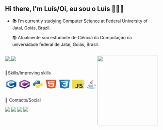 ## Hi there, I'm Luís/Oi, eu sou o Luís 👋😁😊



- 📚 I’m currently studying Computer Science at Federal University of Jataí, Goiás, Brazil.

  📚 Atualmente sou estudante de Ciência da Computação na universidade federal de Jataí, Goiás, Brasil.


##

<div>
    <img align="right" width="200" height="230" src="https://private-user-images.githubusercontent.com/167125378/336620774-87680f29-c001-47f2-a190-6a8ed91abf0e.gif?jwt=eyJhbGciOiJIUzI1NiIsInR5cCI6IkpXVCJ9.eyJpc3MiOiJnaXRodWIuY29tIiwiYXVkIjoicmF3LmdpdGh1YnVzZXJjb250ZW50LmNvbSIsImtleSI6ImtleTUiLCJleHAiOjE3MTc1Mzg3MDgsIm5iZiI6MTcxNzUzODQwOCwicGF0aCI6Ii8xNjcxMjUzNzgvMzM2NjIwNzc0LTg3NjgwZjI5LWMwMDEtNDdmMi1hMTkwLTZhOGVkOTFhYmYwZS5naWY_WC1BbXotQWxnb3JpdGhtPUFXUzQtSE1BQy1TSEEyNTYmWC1BbXotQ3JlZGVudGlhbD1BS0lBVkNPRFlMU0E1M1BRSzRaQSUyRjIwMjQwNjA0JTJGdXMtZWFzdC0xJTJGczMlMkZhd3M0X3JlcXVlc3QmWC1BbXotRGF0ZT0yMDI0MDYwNFQyMjAwMDhaJlgtQW16LUV4cGlyZXM9MzAwJlgtQW16LVNpZ25hdHVyZT1hMDYwODViNmFmYmNiNDYzYjlhOWVjYTYzZjVlZDUyZTQ0ZmNiYTY2OTFhZDNlNzNkZDkwOWE0NGQ5ZTE4MDQ4JlgtQW16LVNpZ25lZEhlYWRlcnM9aG9zdCZhY3Rvcl9pZD0wJmtleV9pZD0wJnJlcG9faWQ9MCJ9.7061qsTGCHyztN8_mPHx1jqwQkhRciJaKzkcRbEMcyM">
</div>

<a href="https://github.com/Schneiderss?tab=repositories">
  <img height=200 align="center" src="https://github-readme-stats.vercel.app/api?username=Schneiderss&theme=blue_navy" />
</a>
<a href="https://github.com/Schneiderss?tab=repositories">
  <img height=200 align="center" src="https://github-readme-stats.vercel.app/api/top-langs?username=Schneiderss&layout=donut&langs_count=8&card_width=32&theme=blue_navy" />
</a>


##

🔨Skills/Improving skills
<div>
  <img align="center" height="30" width="40" src="https://github.com/devicons/devicon/blob/master/icons/c/c-original.svg">
  <img align="center" height="30" width="40" src="https://github.com/devicons/devicon/blob/master/icons/csharp/csharp-original.svg">
  <img align="center" height="30" width="40" src="https://github.com/devicons/devicon/blob/master/icons/python/python-original.svg">
  <img align="center" height="30" width="40" src="https://github.com/devicons/devicon/blob/master/icons/html5/html5-original.svg">
  <img align="center" height="30" width="40" src="https://github.com/devicons/devicon/blob/master/icons/css3/css3-original.svg">
  <img align="center" height="30" width="40" src="https://github.com/devicons/devicon/blob/master/icons/javascript/javascript-original.svg">
  <img align="center" height="30" width="40" src="https://github.com/devicons/devicon/blob/master/icons/java/java-original.svg">
</div>

##

📩 Contacts/Social

<div>
  <a href = "mailto:luisf.gschneiders@gmail.com"><img src="https://img.shields.io/badge/-Gmail-%23333?style=for-the-badge&logo=gmail&logoColor=white" target="_blank"></a>
  <a href="" target="_blank"><img src="https://img.shields.io/badge/-LinkedIn-%230077B5?style=for-the-badge&logo=linkedin&logoColor=white" target="_blank"></a>
  <a href="https://www.sololearn.com/pt/profile/31858166" target="_blank"><img src="https://img.shields.io/badge/-Sololearn-3a464b?style=for-the-badge&logo=Sololearn&logoColor=white" target="_blank"></a>
  <a href="https://github.com/Schneiderss" target="_blank"><img src="https://img.shields.io/badge/GitHub-100000?style=for-the-badge&logo=github&logoColor=white" target="_blank"></a>
</div>
